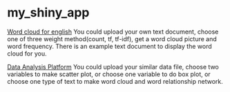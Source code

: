# my_shiny_app

[Word cloud for english](https://beibeikong.shinyapps.io/word_cloud_for_english/ )
You could upload your own text document, choose one of three weight method(count, tf, tf-idf), get a word cloud picture and word frequency.
There is an example text document to display the word cloud for you.

[Data Analysis Platform](https://beibeikong.shinyapps.io/data_analysis/ )
You could upload your similar data file, choose two variables to make scatter plot, or choose one variable to do box plot, or choose one type of text to make word cloud and word relationship network.
